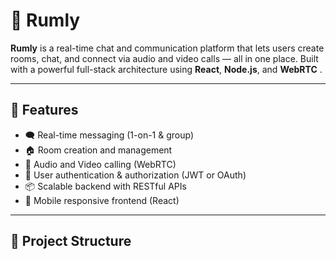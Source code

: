 # 🚀 Rumly

**Rumly** is a real-time chat and communication platform that lets users create rooms, chat, and connect via audio and video calls — all in one place. Built with a powerful full-stack architecture using **React**, **Node.js**, and **WebRTC** . 


---
## 🧠 Features
- 🗨️ Real-time messaging (1-on-1 & group)
- 🏠 Room creation and management
- 🎥 Audio and Video calling (WebRTC)
- 🔐 User authentication & authorization (JWT or OAuth)
- 📦 Scalable backend with RESTful APIs
- 📱 Mobile responsive frontend (React)
---

## 🧱 Project Structure

